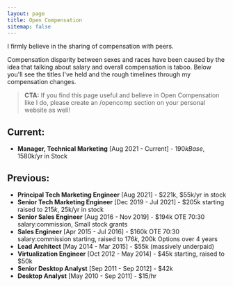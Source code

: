 ```yaml
---
layout: page
title: Open Compensation
sitemap: false
---
```


I firmly believe in the sharing of compensation with peers. 

Compensation disparity between sexes and races have been caused by the idea that talking about salary and overall compensation is taboo. Below you'll see the titles I've held and the rough timelines through my compensation changes.

> **CTA:** If you find this page useful and believe in Open Compensation like I do, please create an /opencomp section on your personal website as well!

## Current: 

- **Manager, Technical Marketing** [Aug 2021 - Current] - $190k Base, 15% Bonus, ~$80k/yr in Stock

## Previous:

- **Principal Tech Marketing Engineer** [Aug 2021] - $221k, $55k/yr in stock
- **Senior Tech Marketing Engineer** [Dec 2019 - Jul 2021] - $205k starting raised to $215k, ~$25k/yr in stock
- **Senior Sales Engineer** [Aug 2016 - Nov 2019] - $194k OTE 70:30 salary:commission, Small stock grants
- **Sales Engineer** [Apr 2015 - Jul 2016] - $160k OTE 70:30 salary:commission starting, raised to $176k, ~$200k Options over 4 years
- **Lead Architect** [May 2014 - Mar 2015] - $55k (massively underpaid)
- **Virtualization Engineer** [Oct 2012 - May 2014] - $45k starting, raised to $50k
- **Senior Desktop Analyst** [Sep 2011 - Sep 2012] - $42k
- **Desktop Analyst** [May 2010 - Sep 2011] - $15/hr